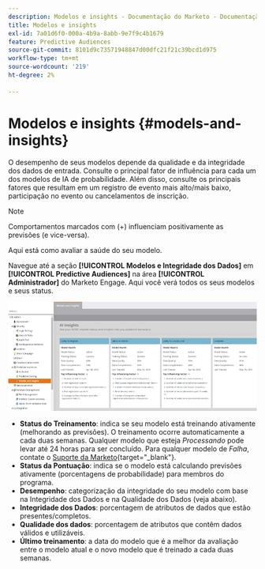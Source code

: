 ```yaml
---
description: Modelos e insights - Documentação do Marketo - Documentação do produto
title: Modelos e insights
exl-id: 7a01d6f0-000a-4b9a-8abb-9e7f9c4b1679
feature: Predictive Audiences
source-git-commit: 8101d9c73571948847d00dfc21f21c39bcd1d975
workflow-type: tm+mt
source-wordcount: '219'
ht-degree: 2%

---
```


# Modelos e insights {#models-and-insights}

O desempenho de seus modelos depende da qualidade e da integridade dos dados de entrada. Consulte o principal fator de influência para cada um dos modelos de IA de probabilidade. Além disso, consulte os principais fatores que resultam em um registro de evento mais alto/mais baixo, participação no evento ou cancelamentos de inscrição.

>[!NOTE]
>
>Comportamentos marcados com (+) influenciam positivamente as previsões (e vice-versa).

Aqui está como avaliar a saúde do seu modelo.

Navegue até a seção **[!UICONTROL Modelos e Integridade dos Dados]** em **[!UICONTROL Predictive Audiences]** na área **[!UICONTROL Administrador]** do Marketo Engage. Aqui você verá todos os seus modelos e seus status.

![Imagem 1](assets/models-and-insights-1.png)

* **Status do Treinamento**: indica se seu modelo está treinando ativamente (melhorando as previsões). O treinamento ocorre automaticamente a cada duas semanas. Qualquer modelo que esteja _Processando_ pode levar até 24 horas para ser concluído. Para qualquer modelo de _Falha_, contate o [Suporte da Marketo](https://nation.marketo.com/t5/Support/ct-p/Support){target="_blank"}.
* **Status da Pontuação**: indica se o modelo está calculando previsões ativamente (porcentagens de probabilidade) para membros do programa.
* **Desempenho**: categorização da integridade do seu modelo com base na Integridade dos Dados e na Qualidade dos Dados (veja abaixo).
* **Integridade dos Dados**: porcentagem de atributos de dados que estão presentes/completos.
* **Qualidade dos dados**: porcentagem de atributos que contêm dados válidos e utilizáveis.
* **Último treinamento**: a data do modelo que é a melhor da avaliação entre o modelo atual e o novo modelo que é treinado a cada duas semanas.
